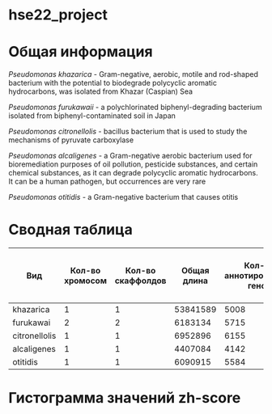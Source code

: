 # hse22_project

# Общая информация
*Pseudomonas khazarica* - Gram-negative, aerobic, motile and rod-shaped bacterium with the potential to biodegrade polycyclic aromatic hydrocarbons, was isolated from Khazar (Caspian) Sea

*Pseudomonas furukawaii* - a polychlorinated biphenyl-degrading bacterium isolated from biphenyl-contaminated soil in Japan

*Pseudomonas citronellolis* -  bacillus bacterium that is used to study the mechanisms of pyruvate carboxylase

*Pseudomonas alcaligenes* - a Gram-negative aerobic bacterium used for bioremediation purposes of oil pollution, pesticide substances, and certain chemical substances, as it can degrade polycyclic aromatic hydrocarbons. It can be a human pathogen, but occurrences are very rare

*Pseudomonas otitidis* - a Gram-negative bacterium that causes otitis

# Сводная таблица

| Вид  |  Кол-во хромосом | Кол-во скаффолдов | Общая длина | Кол-во аннотированных генов | Процент генов в геноме| Кол-во предсказанных участков z-dna | Кол-во участков с zh-score > 500 | общая длина  |
|---|---|---|---|---|---|---|---|---|
| khazarica | 1 |  1 | 53841589| 5008 | 89.64 |   |   |  |
| furukawai  | 2 | 2  | 6183134 | 5715 | 88.74 |   |   |   |
| citronellolis  | 1  | 1 | 6952896| 6155 | 86.23 |   |   |    | 
| alcaligenes  | 1 | 1  | 4407084| 4142 | 91.23 |   |   |   |
| otitidis | 1  | 1 | 6090915 | 5584 | 89.67 |   |   |    | 

# Гистограмма значений zh-score
